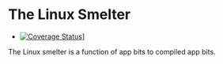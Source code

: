 # The Linux Smelter

* [![Coverage Status](https://coveralls.io/repos/cloudfoundry-incubator/linux-smelter/badge.png)](https://coveralls.io/r/cloudfoundry-incubator/linux-smelter)]

The Linux smelter is a function of app bits to compiled app bits.
